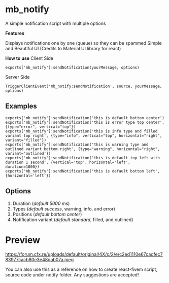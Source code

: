 # mb_notify
A simple notification script with multiple options

**Features**

Displays notifications one by one (queue) so they can be spammed
Simple and Beautiful UI (Credits to Material UI library for react)

**How to use**
Client Side
```
exports['mb_notify']:sendNotification(yourMessage, options)
```
Server Side
```
TriggerClientEvent('mb_notify:sendNotification', source, yourMessage, options)
```

## Examples
```
exports['mb_notify']:sendNotification('this is default bottom center')
exports['mb_notify']:sendNotification('this is error type top center', {type="error", vertical="top"})
exports['mb_notify']:sendNotification('this is info type and filled variant top right', {type="info", vertical="top", horizontal="right", variant="filled"})
exports['mb_notify']:sendNotification('this is warning type and outlined variant bottom right', {type="warning", horizontal="right", variant='outlined'})
exports['mb_notify']:sendNotification('this is default top left with duration 1 second', {vertical='top', horizontal='left', duration=1000})
exports['mb_notify']:sendNotification('this is default bottom left', {horizontal='left'})
```

## Options
1. Duration (*default 5000 ms*)
2. Types (*default success*, warning, info, and error)
3. Positions (*default bottom center*)
4. Notification variant (*default standard*, filled, and outlined)

# Preview
https://forum.cfx.re/uploads/default/original/4X/c/2/e/c2ed1110e67cadfec783977cacb80e3e48dab07a.jpeg

You can also use this as a reference on how to create react-fivem script, source code under notify folder.
Any suggestions are accepted!
